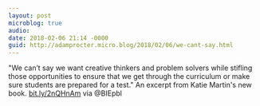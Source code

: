```yaml
---
layout: post
microblog: true
audio: 
date: 2018-02-06 21:14 -0000
guid: http://adamprocter.micro.blog/2018/02/06/we-cant-say.html
---
```

"We can’t say we want creative thinkers and problem solvers while stifling those opportunities to ensure that we get through the curriculum or make sure students are prepared for a test." An excerpt from Katie Martin's new book. [bit.ly/2nQHnAm](http://bit.ly/2nQHnAm) via @BIEpbl 
